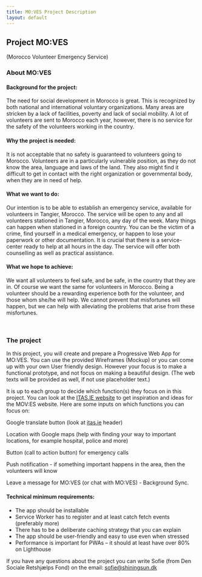 ```yaml
---
title: MO:VES Project Description
layout: default
---
```


## Project MO:VES

(Morocco Volunteer Emergency Service)

### About MO:VES

#### Background for the project:

The need for social development in Morocco is great. This is recognized by both national and international voluntary organizations. Many areas are stricken by a lack of facilities, poverty and lack of social mobility. A lot of volunteers are sent to Morocco each year, however, there is no service for the safety of the volunteers working in the country. 

#### Why the project is needed:

It is not acceptable that no safety is guaranteed to volunteers going to Morocco. Volunteers are in a particularly vulnerable position, as they do not know the area, language and laws of the land. They also might find it difficult to get in contact with the right organization or governmental body, when they are in need of help. 

#### What we want to do: 

Our intention is to be able to establish an emergency service, available for volunteers in Tangier, Morocco. The service will be open to any and all volunteers stationed in Tangier, Morocco, any day of the week. Many things can happen when stationed in a foreign country. You can be the victim of a crime, find yourself in a medical emergency, or happen to lose your paperwork or other documentation. It is crucial that there is a service-center ready to help at all hours in the day. The service will offer both counselling as well as practical assistance.

#### What we hope to achieve:

We want all volunteers to feel safe, and be safe, in the country that they are in. Of course we want the same for volunteers in Morocco. Being a volunteer should be a rewarding experience both for the volunteer, and those whom she/he will help. We cannot prevent that misfortunes will happen, but we can help with alleviating the problems that arise from these misfortunes. 

<br>

### The project 

In this project, you will create and prepare a Progressive Web App for MO:VES. You can use the provided Wireframes (Mockup) or you can come up with your own User friendly design. However your focus is to make a functional prototype, and not focus on making a beautiful design. (The web texts will be provided as well, if not use placeholder text.) 

It is up to each group to decide which function(s) they focus on in this project. You can look at the [ITAS.IE website](https://www.itas.ie) to get inspiration and ideas for the MOV:ES website. Here are some inputs on which functions you can focus on:

Google translate button (look at [itas.ie](https://www.itas.ie) header) 

Location with Google maps (help with finding your way to important locations, for example hospital, police and more) 

Button (call to action button) for emergency calls  

Push notification - if something important happens in the area, then the volunteers will know 

Leave a message for MO:VES (or chat with MO:VES) - Background Sync. 

#### Technical minimum requirements:

* The app should be installable 
* Service Worker has to register and at least catch fetch events (preferably more)
* There has to be a deliberate caching strategy that you can explain
* The app should be user-friendly and easy to use even when stressed
* Performance is important for PWAs – it should at least have over 80% on Lighthouse

If you have any questions about the project you can write Sofie (from Den Sociale Retshjælps Fond) on the email: sofie@shiningsun.dk

<br>
